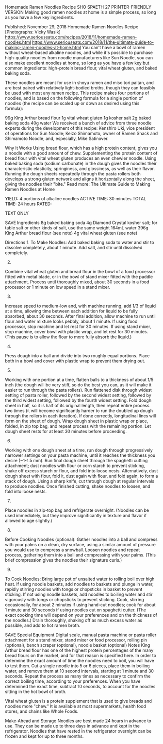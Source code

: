 Homemade Ramen Noodles Recipe
SHO SPAETH
27     PRINTER-FRIENDLY VERSION
Making good ramen noodles at home is a simple process, so long as you have a few key ingredients.

Published: November 29, 2018
Homemade Ramen Noodles Recipe
[Photographs: Vicky Wasik]
https://www.seriouseats.com/recipes/2018/11/homemade-ramen-noodles.html
https://www.seriouseats.com/2018/11/the-ultimate-guide-to-making-ramen-noodles-at-home.html
You can't have a bowl of ramen without wheat-based alkaline noodles, and while it's possible to purchase high-quality noodles from noodle manufacturers like Sun Noodle, you can also make excellent noodles at home, so long as you have a few key but common ingredients: high-protein bread flour, vital wheat gluten, and baked baking soda.

These noodles are meant for use in shoyu ramen and miso tori paitan, and are best paired with relatively light-bodied broths, though they can feasibly be used with most any ramen recipe. This recipe makes four portions of noodles, and is based on the following formula for a single portion of noodles (the recipe can be scaled up or down as desired using this formula):

99g King Arthur bread flour
1g vital wheat gluten
1g kosher salt
2g baked baking soda
40g water
We received a bunch of advice from three noodle experts during the development of this recipe: Kenshiro Uki, vice president of operations for Sun Noodle; Keizo Shimamoto, owner of Ramen Shack and Shimamoto Noodle; and, especially, Mike Satinover.

Why It Works
Using bread flour, which has a high protein content, gives you a noodle with a good amount of chew.
Supplementing the protein content of bread flour with vital wheat gluten produces an even chewier noodle.
Using baked baking soda (sodium carbonate) in the dough gives the noodles their characteristic elasticity, springiness, and glossiness, as well as their flavor.
Running the dough sheets repeatedly through the pasta rollers both develops a strong gluten network and aligns it horizontally along the sheet, giving the noodles their "bite."
Read more: The Ultimate Guide to Making Ramen Noodles at Home

YIELD:
4 portions of alkaline noodles
ACTIVE TIME:
30 minutes
TOTAL TIME:
24 hours
RATED:
    
TEXT ONLY 
 
 
 SAVE
Ingredients
8g baked baking soda
4g Diamond Crystal kosher salt; for table salt or other kinds of salt, use the same weight
164mL water
396g King Arthur bread flour (see note)
4g vital wheat gluten (see note)

Directions
1.
To Make Noodles: Add baked baking soda to water and stir to dissolve completely, about 1 minute. Add salt, and stir until dissolved completely.

2.
Combine vital wheat gluten and bread flour in the bowl of a food processor fitted with metal blade, or in the bowl of stand mixer fitted with the paddle attachment. Process until thoroughly mixed, about 30 seconds in a food processor or 1 minute on low speed in a stand mixer.

3.
Increase speed to medium-low and, with machine running, add 1/3 of liquid at a time, allowing time between each addition for liquid to be fully absorbed, about 30 seconds. After final addition, allow machine to run until flour and water mixture looks pebbly, about 1 minute. If using food processor, stop machine and let rest for 30 minutes. If using stand mixer, stop machine, cover bowl with plastic wrap, and let rest for 30 minutes. (This pause is to allow the flour to more fully absorb the liquid.)

4.
Press dough into a ball and divide into two roughly equal portions. Place both in a bowl and cover with plastic wrap to prevent them drying out.

5.
Working with one portion at a time, flatten balls to a thickness of about 1/5 inch (the dough will be very stiff, so do the best you can, as it will make it easier to run through the pasta rollers). Run flattened disk through widest setting of pasta roller, followed by the second widest setting, followed by the third widest setting, followed by the fourth widest setting. Fold dough sheet in half, so it is half of its original length, then repeat entire process two times (it will become significantly harder to run the doubled up dough through the rollers in each iteration). If done correctly, longitudinal lines will form on the sheet of dough. Wrap dough sheet in plastic wrap or place, folded, in zip top bag, and repeat process with the remaining portion. Let dough sheet rests for at least 30 minutes before proceeding.


6.
Working with one dough sheet at a time, run dough through progressively narrower settings on your pasta machine, until it reaches the thickness you desire (~1-1.5 mm). Run final dough sheet through the spaghetti cutting attachment; dust noodles with flour or corn starch to prevent sticking, shake off excess starch or flour, and fold into loose nests. Alternatively, dust dough sheet with flour, fold it, dust again with flour, and fold again, to form a stack of dough. Using a sharp knife, cut through dough at regular intervals to produce noodles. Once finished cutting, shake noodles to loosen, and fold into loose nests.

7.
Place noodles in zip-top bag and refrigerate overnight. (Noodles can be used immediately, but they improve significantly in texture and flavor if allowed to age slightly.)

8.
Before Cooking Noodles (optional): Gather noodles into a ball and compress with your palms on a clean, dry surface, using a similar amount of pressure you would use to compress a snowball. Loosen noodles and repeat process, gathering them into a ball and compressing with your palms. (This brief compression gives the noodles their signature curls.)

9.
To Cook Noodles: Bring large pot of unsalted water to rolling boil over high heat. If using noodle baskets, add noodles to baskets and plunge in water, rapidly stirring noodles with tongs or chopsticks in basket to prevent sticking. If not using noodle baskets, add noodles to boiling water and stir vigorously with tongs or chopsticks to prevent sticking. Cook, stirring occasionally, for about 2 minutes if using hand-cut noodles; cook for about 1 minute and 30 seconds if using noodles cut on spaghetti cutter. (The exact cooking time will depend on your preferences and on the thickness of the noodles.) Drain thoroughly, shaking off as much excess water as possible, and add to hot ramen broth.

 SAVE
Special Equipment
Digital scale, manual pasta machine or pasta roller attachment for a stand mixer, stand mixer or food processor, rolling pin (optional), bench scraper (optional), noodle basket (optional)
Notes
King Arthur bread flour has one of the highest protein percentages of the many bread flours on the market, and for that reason is specified here. In order to determine the exact amount of time the noodles need to boil, you will have to test them. Cut a single noodle into 5 or 6 pieces, place them in boiling water, and remove them at 10 second intervals, starting at 1 minute and 30 seconds. Repeat the process as many times as necessary to confirm the correct boiling time, according to your preferences. When you have determined the exact time, subtract 10 seconds, to account for the noodles sitting in the hot bowl of broth.

Vital wheat gluten is a protein supplement that is used to give breads and noodles more "chew." It is available at most supermarkets, health food stores, and chains like Whole Foods.

Make-Ahead and Storage
Noodles are best made 24 hours in advance to use. They can be made up to three days in advance and kept in the refrigerator. Noodles that have rested in the refrigerator overnight can be frozen and kept for up to three months.
